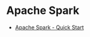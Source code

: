 
# Apache Spark

* [Apache Spark - Quick Start](https://github.com/hansung-dev/Get-Started/blob/main/spark/Apache%20Spark%20-%20Quick%20Start.md)